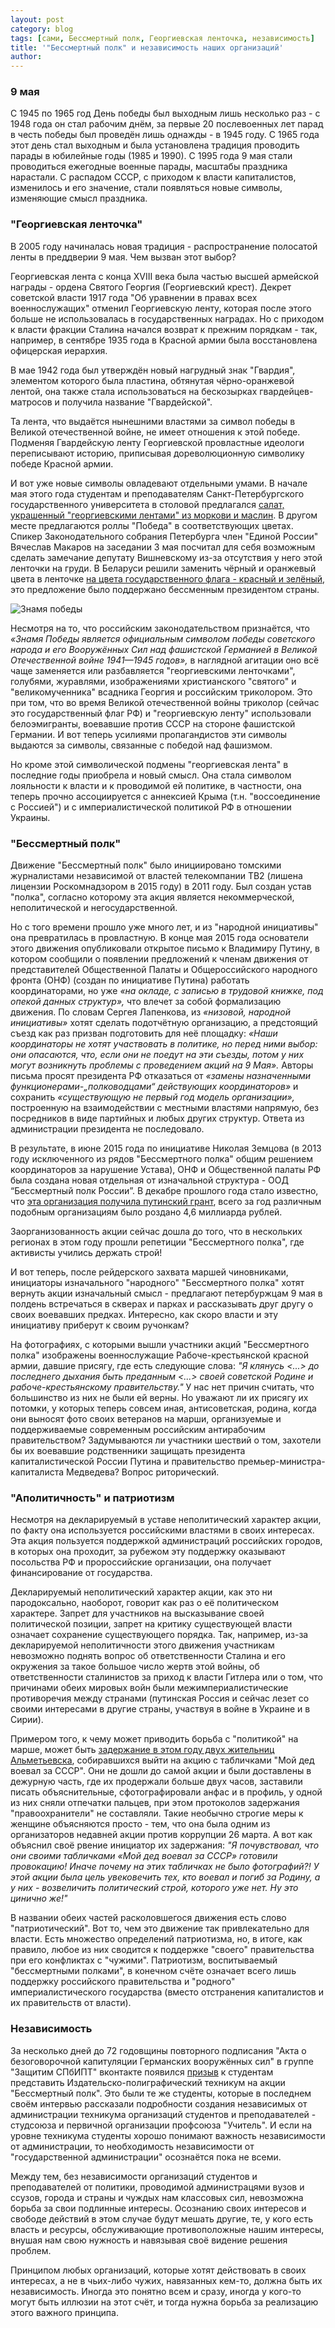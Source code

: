 ```yaml
---
layout: post
category: blog
tags: [сами, Бессмертный полк, Георгиевская ленточка, независимость]
title: '"Бессмертный полк" и независимость наших организаций'
author: 
---
```


### 9 мая
С 1945 по 1965 год День победы был выходным лишь несколько раз - с 1948 года он стал рабочим днём, за первые 20 послевоенных лет парад в честь победы был проведён лишь однажды - в 1945 году. С 1965 года этот день стал выходным и была установлена традиция проводить парады в юбилейные годы (1985 и 1990). С 1995 года 9 мая стали проводиться ежегодные военные парады, масштабы праздника нарастали. С распадом СССР, с приходом к власти капиталистов, изменилось и его значение, стали появляться новые символы, изменяющие смысл праздника.

### "Георгиевская ленточка"
В 2005 году начиналась новая традиция - распространение полосатой ленты в преддверии 9 мая. Чем вызван этот выбор?

Георгиевская лента с конца XVIII века была частью высшей армейской награды - ордена Святого Георгия (Георгиевский крест). Декрет советской власти 1917 года "Об уравнении в правах всех военнослужащих" отменил Георгиевскую ленту, которая после этого больше не использовалась в государственных наградах. Но с приходом к власти фракции Сталина начался возврат к прежним порядкам - так, например, в сентябре 1935 года в Красной армии была восстановлена офицерская иерархия.

В мае 1942 года был утверждён новый нагрудный знак "Гвардия", элементом которого была пластина, обтянутая чёрно-оранжевой лентой, она также стала использоваться на бескозырках гвардейцев-матросов и получила название "Гвардейской".

Та лента, что выдаётся нынешними властями за символ победы в Великой отечественной войне, не имеет отношения к этой победе. Подменяя Гвардейскую ленту Георгиевской провластные идеологи переписывают историю, приписывая дореволюционную символику победе Красной армии.

И вот уже новые символы овладевают отдельными умами. В начале мая этого года студентам и преподавателям Санкт-Петербургского государственного университета в столовой предлагался [салат, украшенный "георгиевскими лентами" из моркови и маслин](https://govoritmoskva.ru/news/119374/). В другом месте предлагаются роллы "Победа" в соответствующих цветах. Спикер Законодательного собрания Петербурга член "Единой России" Вячеслав Макаров на заседании 3 мая посчитал для себя возможным сделать замечание депутату Вишневскому из-за отсутствия у него этой ленточки на груди. В Беларуси решили заменить чёрный и оранжевый цвета в ленточке [на цвета государственного флага - красный и зелёный](https://govoritmoskva.ru/news/37078/), это предложение было поддержано бессменным президентом страны.

![Знамя победы](/images/600px-Soviet_Znamya_Pobedy.svg.png)

Несмотря на то, что российским законодательством признаётся, что *«Знамя Победы является официальным символом победы советского народа и его Вооружённых Сил над фашистской Германией в Великой Отечественной войне 1941—1945 годов»,* в наглядной агитации оно всё чаще заменяется или разбавляется "георгиевскими ленточками", голубями, журавлями, изображениями христианского "святого" и "великомученника" всадника Георгия и российским триколором. Это при том, что во время Великой отечественной войны триколор (сейчас это государственный флаг РФ) и "георгиевскую ленту" использовали белоэмигранты, воевавшие против СССР на стороне фашистской Германии. И вот теперь усилиями пропагандистов эти символы выдаются за символы, связанные с победой над фашизмом.

Но кроме этой символической подмены "георгиевская лента" в последние годы приобрела и новый смысл. Она стала символом лояльности к власти и к проводимой ей политике, в частности, она теперь прочно ассоциируется с аннексией Крыма (т.н. "воссоединение с Россией") и с империалистической политикой РФ в отношении Украины.

### "Бессмертный полк"
Движение "Бессмертный полк" было инициировано томскими журналистами независимой от властей телекомпании ТВ2 (лишена лицензии Роскомнадзором в 2015 году) в 2011 году. Был создан устав "полка", согласно которому эта акция является некоммерческой, неполитической и негосударственной.

Но с того времени прошло уже много лет, и из "народной инициативы" она превратилась в провластную. В конце мая 2015 года основатели этого движения опубликовали открытое письмо к Владимиру Путину, в котором сообщили о появлении предложений к членам движения от представителей Общественной Палаты и Общероссийского народного фронта (ОНФ) (создан по инициативе Путина) работать координаторами, но уже *«на окладе, с записью в трудовой книжке, под опекой данных структур»,* что влечет за собой формализацию движения. По словам Сергея Лапенкова, из *«низовой, народной инициативы»* хотят сделать подотчётную организацию, а предстоящий съезд как раз призван подготовить для неё площадку: *«Наши координаторы не хотят участвовать в политике, но перед ними выбор: они опасаются, что, если они не поедут на эти съезды, потом у них могут возникнуть проблемы с проведением акций на 9 Мая».* Авторы письма просят президента РФ отказаться от *«замены назначенными функционерами-„полководцами“ действующих координаторов»* и сохранить *«существующую не первый год модель организации»,* построенную на взаимодействии с местными властями напрямую, без посредников в виде партийных и любых других структур. Ответа из администрации президента не последовало.

В результате, в июне 2015 года по инициативе Николая Земцова (в 2013 году исключенного из рядов "Бессмертного полка" общим решением координаторов за нарушение Устава), ОНФ и Общественной палаты РФ была создана новая отдельная от изначальной структура - ООД “Бессмертный полк России”. В декабре прошлого года стало известно, что [эта организация получила путинский грант](http://www.bbc.com/russian/features-38438763), всего за год различным подобным организациям было роздано 4,6 миллиарда рублей.

Заорганизованность акции сейчас дошла до того, что в нескольких регионах в этом году прошли репетиции "Бессмертного полка", где активисты учились держать строй!

И вот теперь, после рейдерского захвата маршей чиновниками, инициаторы изначального "народного" "Бессмертного полка" хотят вернуть акции изначальный смысл - предлагают петербуржцам 9 мая в полдень встречаться в скверах и парках и рассказывать друг другу о своих воевавших предках. Интересно, как скоро власти и эту инициативу приберут к своим ручонкам?

На фотографиях, с которыми вышли участники акций "Бессмертного полка" изображены военнослужащие Рабоче-крестьянской красной армии, давшие присягу, где есть следующие слова: *"Я клянусь <...> до последнего дыхания быть преданным <...> своей советской Родине и рабоче-крестьянскому правительству."* У нас нет причин считать, что большинство из них не были ей верны. Но уважают ли их присягу их потомки, у которых теперь совсем иная, антисоветская, родина, когда они выносят фото своих ветеранов на марши, организуемые и поддерживаемые современным российским антирабочим правительством? Задумываются ли участники шествий о том, захотели бы их воевавшие родственники защищать президента капиталистической России Путина и правительство премьер-министра-капиталиста Медведева? Вопрос риторический.

### "Аполитичность" и патриотизм
Несмотря на декларируемый в уставе неполитический характер акции, по факту она используется российскими властями в своих интересах. Эта акция пользуется поддержкой администраций российских городов, в которых она проходит, за рубежом эту поддержку оказывают посольства РФ и пророссийские организации, она получает финансирование от государства.

Декларируемый неполитический характер акции, как это ни пародоксально, наоборот, говорит как раз о её политическом характере. Запрет для участников на высказывание своей политической позиции, запрет на критику существующей власти означает сохранение существующего порядка. Так, например, из-за декларируемой неполитичности этого движения участникам невозможно поднять вопрос об ответственности Сталина и его окружения за такое большое число жертв этой войны, об ответственности сталинистов за приход к власти Гитлера или о том, что причинами обеих мировых войн были межимпериалистические противоречия между странами (путинская Россия и сейчас лезет со своими интересами в другие страны, участвуя в войне в Украине и в Сирии).

Примером того, к чему может приводить борьба с "политикой" на марше, может быть [задержание в этом году двух жительниц Альметьевска](http://www.evening-kazan.ru/articles/v-bessmertnyy-polk-v-tatarstane-policiya-ne-pustila-deda-voevavshego-za-sssr.html), собиравшихся выйти на акцию с табличками "Мой дед воевал за СССР". Они не дошли до самой акции и были доставлены в дежурную часть, где их продержали больше двух часов, заставили писать объяснительные, сфотографировали анфас и в профиль, у одной из них сняли отпечатки пальцев, при этом протоколов задержания "правоохранители" не составляли. Такие необычно строгие меры к женщине объясняются просто - тем, что она была одним из организаторов недавней акции против коррупции 26 марта. А вот как объяснил своё рвение инициатор их задержания: *"Я почувствовал, что они своими табличками «Мой дед воевал за СССР» готовили провокацию! Иначе почему на этих табличках не было фотографий?! У этой акции была цель увековечить тех, кто воевал и погиб за Родину, а у них - возвеличить политический строй, которого уже нет. Ну это цинично же!"*

В названии обеих частей расколовшегося движения есть слово "патриотический". Вот то, чем это движение так привлекательно для власти. Есть множество определений патриотизма, но, в итоге, как правило, любое из них сводится к поддержке "своего" правительства при его конфликтах с "чужими". Патриотизм, воспитываемый "бессмертными полками", в конечном счёте означает всего лишь поддержку российского правительства и "родного" империалистического государства (вместо отстранения капиталистов и их правительств от власти).

### Независимость
За несколько дней до 72 годовщины повторного подписания "Акта о безоговорочной капитуляции Германских вооружённых сил" в группе "Защитим СПбИПТ" вконтакте появился [призыв](https://vk.com/wall-119500100_981) к студентам представить Издательско-полиграфический техникум на акции "Бессмертный полк". Это были те же студенты, которые в последнем своём интервью рассказали подробности создания независимых от администрации техникума организаций студентов и преподавателей - студсоюза и первичной организации профсоюза "Учитель". И если на уровне техникума студенты хорошо понимают важность независимости от администрации, то необходимость независимости от "государственной администрации" осознаётся пока не всеми.

Между тем, без независимости организаций студентов и преподавателей от политики, проводимой администрацями вузов и ссузов, города и страны и чуждых нам классовых сил, невозможна борьба за свои подлинные интересы. Осознанию своих интересов и свободе действий в этом случае будут мешать другие, те, у кого есть власть и ресурсы, обслуживающие противоположные нашим интересы, внушая нам свою нужность и навязывая своё видение решения проблем.

Принципом любых организаций, которые хотят действовать в своих интересах, а не в чьих-либо чужих, навязанных кем-то, должна быть их независимость. Иногда это понятно всем и сразу, иногда у кого-то могут быть иллюзии на этот счёт, и тогда нужна борьба за реализацию этого важного принципа.